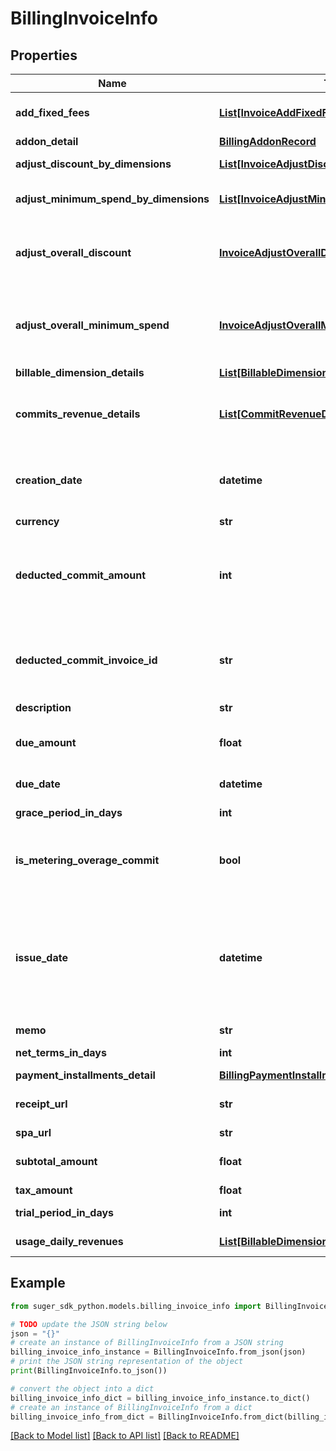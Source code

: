 # BillingInvoiceInfo


## Properties

Name | Type | Description | Notes
------------ | ------------- | ------------- | -------------
**add_fixed_fees** | [**List[InvoiceAddFixedFee]**](InvoiceAddFixedFee.md) | Adjust charge fields The fixed fees to be added to the invoice. | [optional] 
**addon_detail** | [**BillingAddonRecord**](BillingAddonRecord.md) |  | [optional] 
**adjust_discount_by_dimensions** | [**List[InvoiceAdjustDiscountByDimension]**](InvoiceAdjustDiscountByDimension.md) | add or adjust discount for a specific dimension | [optional] 
**adjust_minimum_spend_by_dimensions** | [**List[InvoiceAdjustMinimumSpendByDimension]**](InvoiceAdjustMinimumSpendByDimension.md) | add or adjust minimum spend for a specific dimension | [optional] 
**adjust_overall_discount** | [**InvoiceAdjustOverallDiscount**](InvoiceAdjustOverallDiscount.md) | add or adjust overall discount calculate each dimension&#39;s discount first, then apply the overall discount | [optional] 
**adjust_overall_minimum_spend** | [**InvoiceAdjustOverallMinimumSpend**](InvoiceAdjustOverallMinimumSpend.md) | add or adjust overall minimum spend calculate each dimension&#39;s minimum spend first, then apply the overall minimum spend | [optional] 
**billable_dimension_details** | [**List[BillableDimensionPriceModelDetail]**](BillableDimensionPriceModelDetail.md) |  | [optional] 
**commits_revenue_details** | [**List[CommitRevenueDetail]**](CommitRevenueDetail.md) | Recurring flat fee for the invoice. There should be only one type fee for each invoice, commits, or usage. | [optional] 
**creation_date** | **datetime** | The creation date of the invoice when the status of the invoice may be draft or issued. It may be different from the issue date. | [optional] 
**currency** | **str** |  | [optional] 
**deducted_commit_amount** | **int** | The amount of the committed amount that has been deducted from the usage. It works only when IsMeteringOverageCommit is true. | [optional] 
**deducted_commit_invoice_id** | **str** | The ID of the commit invoice that has been deducted from the usage. It works only when IsMeteringOverageCommit is true. | [optional] 
**description** | **str** |  | [optional] 
**due_amount** | **float** | Due amount &#x3D; SubtotalAmount + TaxAmount - AdjustOverallDiscount | [optional] 
**due_date** | **datetime** | DueDate &#x3D; IssueDate + NetTerm | [optional] 
**grace_period_in_days** | **int** | Grace Period in number of days | [optional] 
**is_metering_overage_commit** | **bool** | Whether the usage metering is charged for the amount that exceeds the committed amount from the entitlement. | [optional] 
**issue_date** | **datetime** | IssueDate, issue invoice automatically when CreationDate + GracePeriod, or issue invoice manually IssueDate &gt;&#x3D; CreationDate &amp;&amp; IssueDate &lt;&#x3D; CreationDate + GracePeriod | [optional] 
**memo** | **str** |  | [optional] 
**net_terms_in_days** | **int** | Net Terms period in number of days | [optional] 
**payment_installments_detail** | [**BillingPaymentInstallmentDetail**](BillingPaymentInstallmentDetail.md) |  | [optional] 
**receipt_url** | **str** | Invoice receipt url, it only exists when there are transactions. | [optional] 
**spa_url** | **str** | SPA url with JWT. | [optional] 
**subtotal_amount** | **float** | Subtotal amount calculated from the user usage. | [optional] 
**tax_amount** | **float** |  | [optional] 
**trial_period_in_days** | **int** | Trial period in number of days | [optional] 
**usage_daily_revenues** | [**List[BillableDimensionUsageDailyRevenue]**](BillableDimensionUsageDailyRevenue.md) | Billable dimension fees for the invoice. | [optional] 

## Example

```python
from suger_sdk_python.models.billing_invoice_info import BillingInvoiceInfo

# TODO update the JSON string below
json = "{}"
# create an instance of BillingInvoiceInfo from a JSON string
billing_invoice_info_instance = BillingInvoiceInfo.from_json(json)
# print the JSON string representation of the object
print(BillingInvoiceInfo.to_json())

# convert the object into a dict
billing_invoice_info_dict = billing_invoice_info_instance.to_dict()
# create an instance of BillingInvoiceInfo from a dict
billing_invoice_info_from_dict = BillingInvoiceInfo.from_dict(billing_invoice_info_dict)
```
[[Back to Model list]](../README.md#documentation-for-models) [[Back to API list]](../README.md#documentation-for-api-endpoints) [[Back to README]](../README.md)


